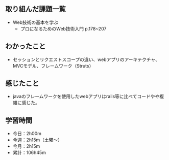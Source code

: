 ## 取り組んだ課題一覧
- Web技術の基本を学ぶ
    - プロになるためのWeb技術入門 p.178~207
## わかったこと
- セッションとリクエストスコープの違い、webアプリのアーキテクチャ、MVCモデル、フレームワーク（Struts） 
## 感じたこと
- javaのフレームワークを使用したwebアプリはrails等に比べてコードやや複雑に感じた。    
## 学習時間
- 今日：2h00m
- 今週：2h15m（土曜〜）
- 今月：2h15m
- 累計：106h45m
